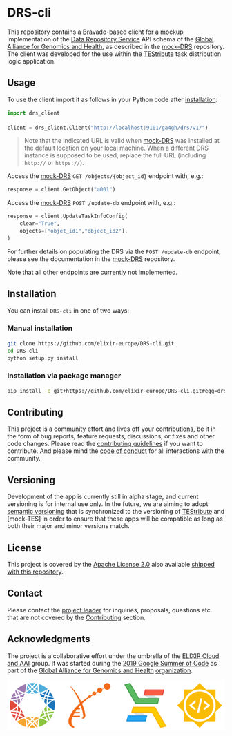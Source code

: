 # DRS-cli

This repository contains a [Bravado]-based client for a mockup implementation of
the [Data Repository Service] API schema of the [Global Alliance for Genomics
and Health], as described in the [mock-DRS] repository. The client was developed
for the use within the [TEStribute] task distribution logic application.

## Usage

To use the client import it as follows in your Python code after
[installation](#Installation):

```py
import drs_client

client = drs_client.Client("http://localhost:9101/ga4gh/drs/v1/")
```

> Note that the indicated URL is valid when [mock-DRS] was installed at the
> default location on your local machine. When a different DRS instance is
> supposed to be used, replace the full URL (including `http://` or `https://`).

Access the [mock-DRS] `GET /objects/{object_id}` endpoint with, e.g.:

```py
response = client.GetObject("a001")
```

Access the [mock-DRS] `POST /update-db` endpoint with, e.g.:

```py
response = client.UpdateTaskInfoConfig(
    clear="True",
    objects=["objet_id1","object_id2"],
)
```

For further details on populating the DRS via the `POST /update-db` endpoint,
please see the documentation in the [mock-DRS] repository.

Note that all other endpoints are currently not implemented.

## Installation

You can install `DRS-cli` in one of two ways:

### Manual installation

```bash
git clone https://github.com/elixir-europe/DRS-cli.git
cd DRS-cli
python setup.py install
```

### Installation via package manager

```bash
pip install -e git+https://github.com/elixir-europe/DRS-cli.git#egg=drs_client
```

## Contributing

This project is a community effort and lives off your contributions, be it in
the form of bug reports, feature requests, discussions, or fixes and other code
changes. Please read the [contributing guidelines] if you want to contribute.
And please mind the [code of conduct] for all interactions with the community.

## Versioning

Development of the app is currently still in alpha stage, and current versioning
is for internal use only. In the future, we are aiming to adopt [semantic
versioning] that is synchronized to the versioning of [TEStribute] and
[mock-TES] in order to ensure that these apps will be compatible as long as both
their major and minor versions match.

## License

This project is covered by the [Apache License 2.0] also available [shipped
with this repository](LICENSE).

## Contact

Please contact the [project leader](mailto:alexander.kanitz@sib.swiss) for
inquiries, proposals, questions etc. that are not covered by the
[Contributing](#Contributing) section.

## Acknowledgments

The project is a collaborative effort under the umbrella of the [ELIXIR Cloud
and AAI] group. It was started during the [2019 Google Summer of Code] as part
of the [Global Alliance for Genomics and Health] [organization].

![logo banner]

[Apache License 2.0]: <https://www.apache.org/licenses/LICENSE-2.0>
[2019 Google Summer of Code]: <https://summerofcode.withgoogle.com/projects/#6613336345542656>
[Bravado]: <https://github.com/Yelp/bravado>
[contributing guidelines]: CONTRIBUTING.md
[code of conduct]: CODE_OF_CONDUCT.md
[Data Repository Service]: <https://github.com/ga4gh/data-repository-service-schemas>
[ELIXIR Cloud and AAI]: <https://elixir-europe.github.io/cloud/>
[Global Alliance for Genomics and Health]: <https://www.ga4gh.org/>
[logo banner]: logos/logo-banner.svg
[mock-DRS]: <https://github.com/elixir-europe/mock-DRS>
[organization]: <https://summerofcode.withgoogle.com/organizations/6643588285333504/>
[semantic versioning]:https://semver.org/
[TESTribute]:https://github.com/elixir-europe/TEStribute 
